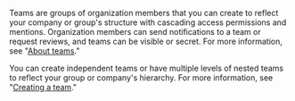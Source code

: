 Teams are groups of organization members that you can create to reflect your company or group's structure with cascading access permissions and mentions. Organization members can send notifications to a team or request reviews, and teams can be visible or secret. For more information, see "[About teams](/organizations/organizing-members-into-teams/about-teams)."

You can create independent teams or have multiple levels of nested teams to reflect your group or company's hierarchy. For more information, see "[Creating a team](/organizations/organizing-members-into-teams/creating-a-team)."
